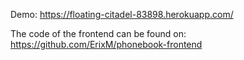 Demo: https://floating-citadel-83898.herokuapp.com/

The code of the frontend can be found on: https://github.com/ErixM/phonebook-frontend
